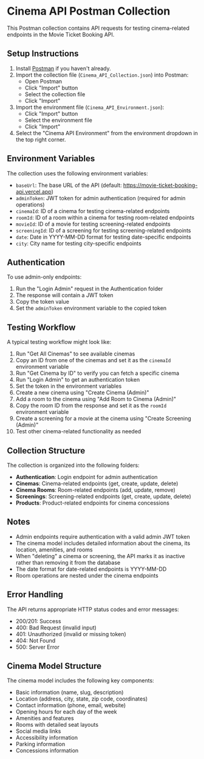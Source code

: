 # Cinema API Postman Collection

This Postman collection contains API requests for testing cinema-related endpoints in the Movie Ticket Booking API.

## Setup Instructions

1. Install [Postman](https://www.postman.com/downloads/) if you haven't already.
2. Import the collection file (`Cinema_API_Collection.json`) into Postman:
   - Open Postman
   - Click "Import" button
   - Select the collection file
   - Click "Import"
3. Import the environment file (`Cinema_API_Environment.json`):
   - Click "Import" button
   - Select the environment file
   - Click "Import"
4. Select the "Cinema API Environment" from the environment dropdown in the top right corner.

## Environment Variables

The collection uses the following environment variables:

- `baseUrl`: The base URL of the API (default: https://movie-ticket-booking-api.vercel.app)
- `adminToken`: JWT token for admin authentication (required for admin operations)
- `cinemaId`: ID of a cinema for testing cinema-related endpoints
- `roomId`: ID of a room within a cinema for testing room-related endpoints
- `movieId`: ID of a movie for testing screening-related endpoints
- `screeningId`: ID of a screening for testing screening-related endpoints
- `date`: Date in YYYY-MM-DD format for testing date-specific endpoints
- `city`: City name for testing city-specific endpoints

## Authentication

To use admin-only endpoints:

1. Run the "Login Admin" request in the Authentication folder
2. The response will contain a JWT token
3. Copy the token value
4. Set the `adminToken` environment variable to the copied token

## Testing Workflow

A typical testing workflow might look like:

1. Run "Get All Cinemas" to see available cinemas
2. Copy an ID from one of the cinemas and set it as the `cinemaId` environment variable
3. Run "Get Cinema by ID" to verify you can fetch a specific cinema
4. Run "Login Admin" to get an authentication token
5. Set the token in the environment variables
6. Create a new cinema using "Create Cinema (Admin)"
7. Add a room to the cinema using "Add Room to Cinema (Admin)"
8. Copy the room ID from the response and set it as the `roomId` environment variable
9. Create a screening for a movie at the cinema using "Create Screening (Admin)"
10. Test other cinema-related functionality as needed

## Collection Structure

The collection is organized into the following folders:

- **Authentication**: Login endpoint for admin authentication
- **Cinemas**: Cinema-related endpoints (get, create, update, delete)
- **Cinema Rooms**: Room-related endpoints (add, update, remove)
- **Screenings**: Screening-related endpoints (get, create, update, delete)
- **Products**: Product-related endpoints for cinema concessions

## Notes

- Admin endpoints require authentication with a valid admin JWT token
- The cinema model includes detailed information about the cinema, its location, amenities, and rooms
- When "deleting" a cinema or screening, the API marks it as inactive rather than removing it from the database
- The date format for date-related endpoints is YYYY-MM-DD
- Room operations are nested under the cinema endpoints

## Error Handling

The API returns appropriate HTTP status codes and error messages:

- 200/201: Success
- 400: Bad Request (invalid input)
- 401: Unauthorized (invalid or missing token)
- 404: Not Found
- 500: Server Error

## Cinema Model Structure

The cinema model includes the following key components:

- Basic information (name, slug, description)
- Location (address, city, state, zip code, coordinates)
- Contact information (phone, email, website)
- Opening hours for each day of the week
- Amenities and features
- Rooms with detailed seat layouts
- Social media links
- Accessibility information
- Parking information
- Concessions information
